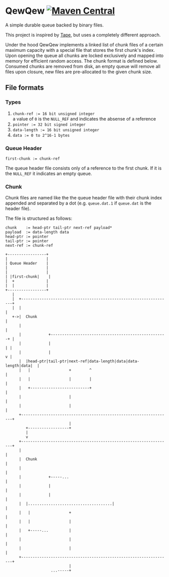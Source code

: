 QewQew [![Maven Central](https://img.shields.io/maven-central/v/tel.schich/qewqew.svg?label=Maven%20Central)](https://search.maven.org/search?q=g:%22tel.schich%22%20AND%20a:%22qewqew%22)
======

A simple durable queue backed by binary files.

This project is inspired by [Tape](https://github.com/square/tape/), but uses a completely different approach.

Under the hood QewQew implements a linked list of chunk files of a certain maximum capacity with a special file that stores the first chunk's index. Upon opening the queue all chunks are locked exclusively and mapped into memory for efficient random access. The chunk format is defined below. Consumed chunks are removed from disk, an empty queue will remove all files upon closure, new files are pre-allocated to the given chunk size.

File formats
------------

### Types

1. `chunk-ref := 16 bit unsigned integer`  
    a value of `0` is the `NULL_REF` and indicates the absense of a reference
2. `pointer := 32 bit signed integer`
3. `data-length := 16 bit unsigned integer`
4. `data := 0 to 2^16-1 bytes`

### Queue Header

```
first-chunk := chunk-ref
```

The queue header file consists only of a reference to the first chunk. If it is the `NULL_REF` it indicates an empty queue.

### Chunk

Chunk files are named like the the queue header file with their chunk index appended and separated by a dot (e.g. `queue.dat.1` if `queue.dat` is the header file).

The file is structured as follows:

```
chunk    := head-ptr tail-ptr next-ref payload*
payload  := data-length data
head-ptr := pointer
tail-ptr := pointer
next-ref := chunk-ref
```


```
+-----------------+
|                 |
| Queue Header    |
|                 |
|                 |
| |first-chunk|    |
|  +              |
|  |              |
+-----------------+
   |
   |  +------------------------------------------------------------------+
   |  |                                                                  |
   +->|  Chunk                                                           |
      |                                                                  |
      |            +---------------------------------------------------+ |
      |            |                                                   | |
      |            |                                                   v |
      |  |head-ptr|tail-ptr|next-ref|data-length|data|data-length|data|  |
      |   |                 +        ^                                   |
      |   |                 |        |                                   |
      |   +--------------------------+                                   |
      |                     |                                            |
      |                     |                                            |
      +------------------------------------------------------------------+
                            |
         +------------------+
         |
         v
      +------------------------------------------------------------------+
      |                                                                  |
      |  Chunk                                                           |
      |                                                                  |
      |            +-----...                                             |
      |            |                                                     |
      |            |                                                     |
      |  |.....................................|                         |
      |   |                 +                                            |
      |   |                 |                                            |
      |   +-----...         |                                            |
      |                     |                                            |
      |                     |                                            |
      +------------------------------------------------------------------+
                            |
                    ...-----+
```
